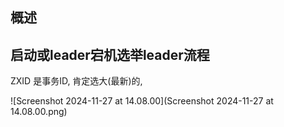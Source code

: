 ## 概述



## 启动或leader宕机选举leader流程

ZXID 是事务ID, 肯定选大(最新)的, 

![Screenshot 2024-11-27 at 14.08.00](Screenshot 2024-11-27 at 14.08.00.png)